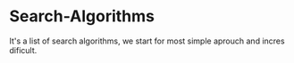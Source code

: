 # Search-Algorithms
It's a list of search algorithms, we start for most simple aprouch and incres dificult. 
